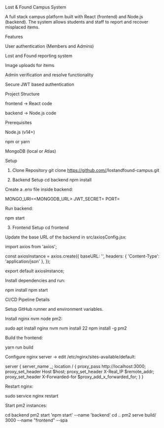 Lost & Found Campus System

A full stack campus platform built with React (frontend) and Node.js (backend). The system allows students and staff to report and recover misplaced items.

Features

User authentication (Members and Admins)

Lost and Found reporting system

Image uploads for items

Admin verification and resolve functionality

Secure JWT based authentication

Project Structure

frontend → React code

backend → Node.js code

Prerequisites

Node.js (v14+)

npm or yarn

MongoDB (local or Atlas)

Setup
1. Clone Repository
git clone https://github.com/<your-username>/lostandfound-campus.git

2. Backend Setup
cd backend
npm install


Create a .env file inside backend:

MONGO_URI=<MONGODB_URL>
JWT_SECRET=<TOKEN>
PORT=<PORT>


Run backend:

npm start

3. Frontend Setup
cd frontend


Update the base URL of the backend in src/axiosConfig.jsx:

import axios from 'axios';

const axiosInstance = axios.create({
  baseURL: '<backend-url>',
  headers: { 'Content-Type': 'application/json' },
});

export default axiosInstance;


Install dependencies and run:

npm install
npm start

CI/CD Pipeline Details

Setup GitHub runner and environment variables.

Install nginx nvm node pm2:

sudo apt install nginx nvm
nvm install 22
npm install -g pm2


Build the frontend:

yarn run build


Configure nginx server → edit /etc/nginx/sites-available/default:

server {
    server_name _;
    location / {
        proxy_pass http://localhost:3000;
        proxy_set_header Host $host;
        proxy_set_header X-Real_IP $remote_addr;
        proxy_set_header X-Forwarded-for $proxy_add_x_forwarded_for;
    }
}


Restart nginx:

sudo service nginx restart


Start pm2 instances:

cd backend
pm2 start 'npm start' --name 'backend'
cd ..
pm2 serve build/ 3000 --name "frontend" --spa
